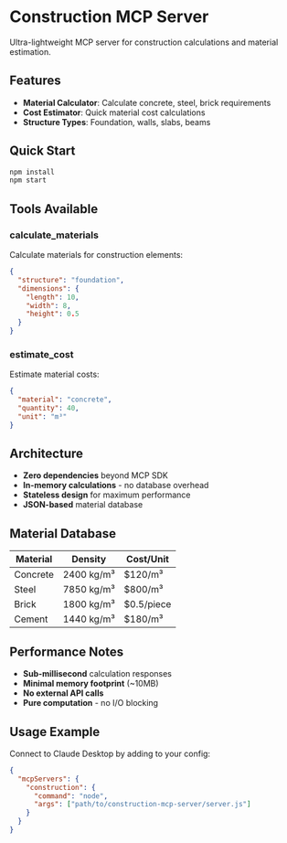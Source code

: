 # Construction MCP Server

Ultra-lightweight MCP server for construction calculations and material estimation.

## Features
- **Material Calculator**: Calculate concrete, steel, brick requirements
- **Cost Estimator**: Quick material cost calculations
- **Structure Types**: Foundation, walls, slabs, beams

## Quick Start

```bash
npm install
npm start
```

## Tools Available

### calculate_materials
Calculate materials for construction elements:
```json
{
  "structure": "foundation",
  "dimensions": {
    "length": 10,
    "width": 8,
    "height": 0.5
  }
}
```

### estimate_cost
Estimate material costs:
```json
{
  "material": "concrete",
  "quantity": 40,
  "unit": "m³"
}
```

## Architecture

- **Zero dependencies** beyond MCP SDK
- **In-memory calculations** - no database overhead
- **Stateless design** for maximum performance
- **JSON-based** material database

## Material Database

| Material | Density | Cost/Unit |
|----------|---------|-----------|
| Concrete | 2400 kg/m³ | $120/m³ |
| Steel | 7850 kg/m³ | $800/m³ |
| Brick | 1800 kg/m³ | $0.5/piece |
| Cement | 1440 kg/m³ | $180/m³ |

## Performance Notes

- **Sub-millisecond** calculation responses
- **Minimal memory footprint** (~10MB)
- **No external API calls**
- **Pure computation** - no I/O blocking

## Usage Example

Connect to Claude Desktop by adding to your config:

```json
{
  "mcpServers": {
    "construction": {
      "command": "node",
      "args": ["path/to/construction-mcp-server/server.js"]
    }
  }
}
```
